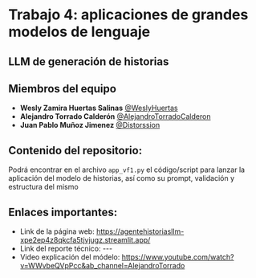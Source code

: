 # Trabajo 4: aplicaciones de grandes modelos de lenguaje
## LLM de generación de historias

## Miembros del equipo

- **Wesly Zamira Huertas Salinas** [@WeslyHuertas](https://github.com/WeslyHuertas)
- **Alejandro Torrado Calderón** [@AlejandroTorradoCalderon](https://github.com/AlejandroTorradoCalderon)
- **Juan Pablo Muñoz Jimenez** [@Distorssion](https://github.com/Distorssion)

## Contenido del repositorio:

Podrá encontrar en el archivo `app_vf1.py` el código/script para lanzar la aplicación del modelo de historias, 
así como su prompt, validación y estructura del mismo

## Enlaces importantes:
- Link de la página web: https://agentehistoriasllm-xpe2ep4z8qkcfa5tjvjugz.streamlit.app/
- Link del reporte técnico: ---
- Video explicación del módelo: https://www.youtube.com/watch?v=WWvbeQVpPcc&ab_channel=AlejandroTorrado 
